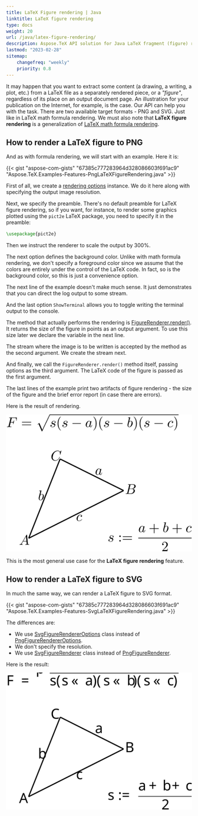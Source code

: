 ```yaml
---
title: LaTeX Figure rendering | Java
linktitle: LaTeX figure rendering
type: docs
weight: 20
url: /java/latex-figure-rendering/
description: Aspose.TeX API solution for Java LaTeX fragment (figure) rendering is described in this article. Learn the code examples on how to use the functionality.
lastmod: "2023-02-28"
sitemap:
    changefreq: "weekly"
    priority: 0.8
---
```


It may happen that you want to extract some content (a drawing, a writing, a plot, etc.) from a LaTeX file as a separately rendered piece, or a *"figure"*, regardless of its place on an output document page. An illustration for your publication on the Internet, for example, is the case. Our API can help you with the task. There are two available target formats - PNG and SVG. Just like in LaTeX math formula rendering. We must also note that **LaTeX figure rendering** is a generalization of [LaTeX math formula rendering](/tex/java/latex-math-formula-rendering).

## **How to render a LaTeX figure to PNG**

And as with formula rendering, we will start with an example. Here it is:

{{< gist "aspose-com-gists" "67385c777283964d328086603f691ac9" "Aspose.TeX.Examples-Features-PngLaTeXFigureRendering.java" >}}

First of all, we create a [rendering options](https://reference.aspose.com/tex/java/com.aspose.tex/PngFigureRendererOptions) instance. We do it here along with specifying the output image resolution.

Next, we specify the preamble. There's no default preamble for LaTeX figure rendering, so if you want, for instance, to render some graphics plotted using the `pict2e` LaTeX package, you need to specify it in the preamble:
```tex
\usepackage{pict2e}
```

Then we instruct the renderer to scale the output by 300%.

The next option defines the background color. Unlike with math formula rendering, we don't specify a foreground color since we assume that the colors are entirely under the control of the LaTeX code. In fact, so is the background color, so this is just a convenience option.

The next line of the example doesn't make much sense. It just demonstrates that you can direct the log output to some stream.

And the last option `ShowTerminal` allows you to toggle writing the terminal output to the console.

The method that actually performs the rendering is [FigureRenderer.render()](https://reference.aspose.com/tex/java/com.aspose.tex/FigureRenderer). It returns the size of the figure in points as an output argument. To use this size later we declare the variable in the next line.

The stream where the image is to be written is accepted by the method as the second argument. We create the stream next.

And finally, we call the `FigureRenderer.render()` method itself, passing options as the third argument. The LaTeX code of the figure is passed as the first argument.

The last lines of the example print two artifacts of figure rendering - the size of the figure and the brief error report (in case there are errors).

Here is the result of rendering.

[<img src="text-and-formula.png" title="LaTeX Figure rendering to PNG">](text-and-formula.png)

This is the most general use case for the **LaTeX figure rendering** feature.

## **How to render a LaTeX figure to SVG**

In much the same way, we can render a LaTeX figure to SVG format.

{{< gist "aspose-com-gists" "67385c777283964d328086603f691ac9" "Aspose.TeX.Examples-Features-SvgLaTeXFigureRendering.java" >}}

The differences are:
 * We use [SvgFigureRendererOptions](https://reference.aspose.com/tex/java/com.aspose.tex/SvgFigureRendererOptions) class instead of [PngFigureRendererOptions](https://reference.aspose.com/tex/java/com.aspose.tex/PngFigureRendererOptions).
 * We don't specify the resolution.
 * We use [SvgFigureRenderer](https://reference.aspose.com/tex/java/com.aspose.tex/SvgFigureRenderer) class instead of [PngFigureRenderer](https://reference.aspose.com/tex/java/com.aspose.tex/PngFigureRenderer).
 
Here is the result:

[<img src="text-and-formula.svg" title="LaTeX Figure rendering to SVG">](text-and-formula.svg)